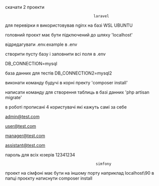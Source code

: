 скачати 2 проекти
                               
                                            laravel

для перевірки я використовував nginx на базі WSL UBUNTU


головний проєкт має бути підключений до шляху  'localhost'

відредагувати  .env.example в .env

створити пусту базу і заповнити всі поля в .env

DB_CONNECTION=mysql

база данних для тестів DB_CONNECTION2=mysql2

виконати команду будучі в корні пректу 'composer install'

написати команду для створення таблиць в базі данних 'php artisan migrate'


в роботі прописані 4 користувачі які кажуть самі за себе

admin@test.com        

user@test.com

manager@test.com

assistant@test.com


пароль для всіх юзерів 12341234

                                  
                                             simfony

проект на сімфоні має бути на іншому порту наприклад localhost\90 
в папці проєкту натиснути composer install
